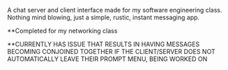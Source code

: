 A chat server and client interface made for my software engineering class. Nothing mind blowing, just a simple, rustic, instant messaging app. 

**Completed for my networking class

**CURRENTLY HAS ISSUE THAT RESULTS IN HAVING MESSAGES BECOMING CONJOINED TOGETHER IF THE CLIENT/SERVER DOES NOT AUTOMATICALLY LEAVE THEIR PROMPT MENU, BEING WORKED ON
